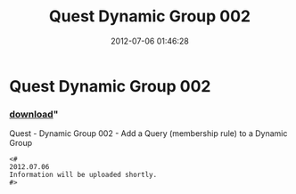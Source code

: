 ﻿---
pid:            3498
parent:         0
children:       
poster:         Vidrine
title:          Quest Dynamic Group 002
date:           2012-07-06 01:46:28
format:         posh
---

# Quest Dynamic Group 002

### [download](3498.ps1)"

Quest - Dynamic Group 002 - Add a Query (membership rule) to a Dynamic Group

```posh
<#
2012.07.06
Information will be uploaded shortly.
#>
```
